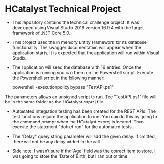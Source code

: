 ﻿# HCatalyst Technical Project

* This repository contains the technical challenge project.  It was developed using Visual Studio 2019 version 16.9.4 with the target framework of .NET Core 5.0.

* This project used the in memory Entity Framework for its database functionality.  The swagger documentation will appear when the application starts.  It is expected that the application will run within Visual Studio.

* The application will seed the database with 16 entries.  Once the application is running you can then run the Powershell script.  Execute the Powershell script in the following manner:

     powershell -executionpolicy bypass "TestAPI.ps1"

The parameters allows an unsigned script to run.  Tee "TestAPI.ps1" file will be in the same folder as the HCatalyst.csproj file.

* Automated integration testing has been created for the REST APIs.  The test functions require the application to run.  You can do this by going to the command prompt when the HCatalyst.csproj is located.  Then execute the statement "dotnet run" for the automated tests.

* The "Delay" query string parameter will add the given delay.  If omitted, there will not be any delay added in the call.

* Side note:  I wasn't sure if the 'Age' field was the correct item to store.  I was going to store the 'Date of Birth' but I ran out of time.

